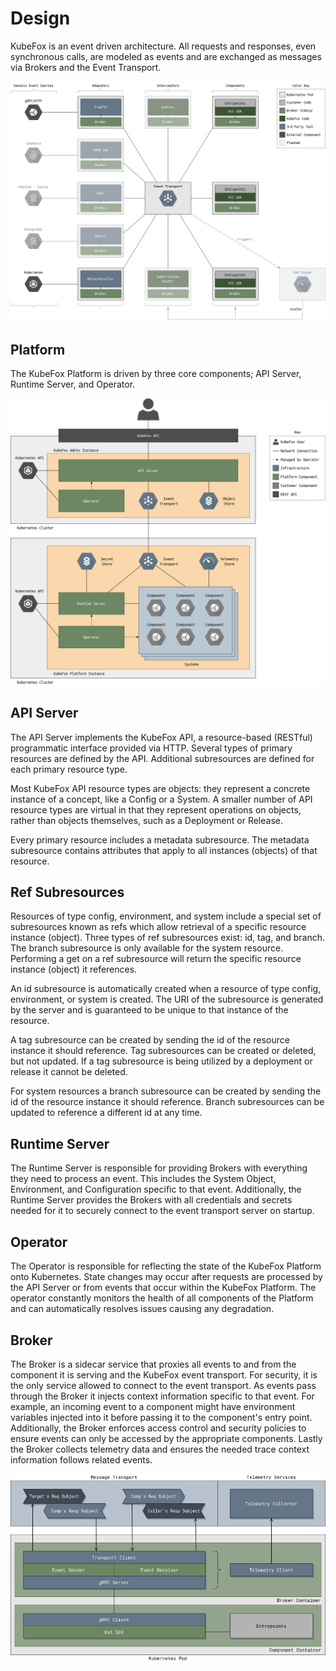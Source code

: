 <!-- markdownlint-disable MD033 -->
# Design

KubeFox is an event driven architecture. All requests and responses, even
synchronous calls, are modeled as events and are exchanged as messages via
Brokers and the Event Transport.

![diagram](diagrams/overview.png)

## Platform

The KubeFox Platform is driven by three core components; API Server, Runtime
Server, and Operator.

![diagram](diagrams/platform.png)

## API Server

The API Server implements the KubeFox API, a resource-based (RESTful)
programmatic interface provided via HTTP. Several types of primary resources are
defined by the API. Additional subresources are defined for each primary
resource type.

Most KubeFox API resource types are objects: they represent a concrete instance
of a concept, like a Config or a System. A smaller number of API resource types
are virtual in that they represent operations on objects, rather than objects
themselves, such as a Deployment or Release.

Every primary resource includes a metadata subresource. The metadata subresource
contains attributes that apply to all instances (objects) of that resource.

## Ref Subresources

Resources of type config, environment, and system include a special set of
subresources known as refs which allow retrieval of a specific resource instance
(object). Three types of ref subresources exist: id, tag, and branch. The branch
subresource is only available for the system resource. Performing a get on a ref
subresource will return the specific resource instance (object) it references.

An id subresource is automatically created when a resource of type config,
environment, or system is created. The URI of the subresource is generated by
the server and is guaranteed to be unique to that instance of the resource.

A tag subresource can be created by sending the id of the resource instance it
should reference. Tag subresources can be created or deleted, but not updated.
If a tag subresource is being utilized by a deployment or release it cannot be
deleted.

For system resources a branch subresource can be created by sending the id of
the resource instance it should reference. Branch subresources can be updated to
reference a different id at any time.

## Runtime Server

The Runtime Server is responsible for providing Brokers with everything they
need to process an event. This includes the System Object, Environment, and
Configuration specific to that event. Additionally, the Runtime Server provides
the Brokers with all credentials and secrets needed for it to securely connect
to the event transport server on startup.

## Operator

The Operator is responsible for reflecting the state of the KubeFox Platform
onto Kubernetes. State changes may occur after requests are processed by the API
Server or from events that occur within the KubeFox Platform. The operator
constantly monitors the health of all components of the Platform and can
automatically resolves issues causing any degradation.

## Broker

The Broker is a sidecar service that proxies all events to and from the
component it is serving and the KubeFox event transport. For security, it is the
only service allowed to connect to the event transport. As events pass through
the Broker it injects context information specific to that event. For example,
an incoming event to a component might have environment variables injected into
it before passing it to the component's entry point. Additionally, the Broker
enforces access control and security policies to ensure events can only be
accessed by the appropriate components. Lastly the Broker collects telemetry
data and ensures the needed trace context information follows related events.

![diagram](diagrams/broker.png)
